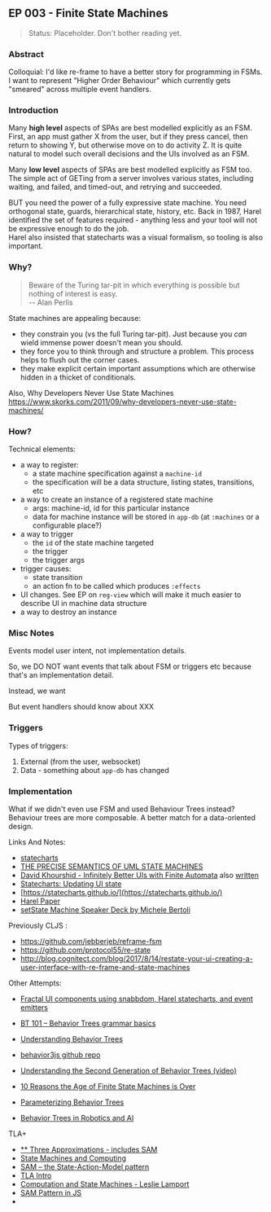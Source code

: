 ## EP 003 - Finite State Machines

> Status: Placeholder. Don't bother reading yet. 

### Abstract 

Colloquial: I'd like re-frame to have a better story for programming in FSMs. I want to 
represent "Higher Order Behaviour" which currently gets "smeared" across 
multiple event handlers.

### Introduction

Many **high level** aspects of SPAs are best modelled explicitly as an FSM. 
First, an app must gather X from the user, but if they press cancel, then return to
showing Y, but otherwise move on to do activity Z. It is quite natural to model such overall
decisions and the UIs involved as an FSM. 

Many **low level** aspects of SPAs are best modelled explicitly as FSM too.
The simple act of GETing from a server involves various
states, including waiting, and failed, and timed-out, and retrying and succeeded.

BUT you need the power of a fully expressive state machine.
You need orthogonal state, guards, hierarchical state, history, etc. 
Back in 1987, Harel identified the set of features required - anything less
and your tool will not be expressive enough to do the job.  
Harel also insisted that statecharts was a visual 
formalism, so tooling is also important.

### Why?

> Beware of the Turing tar-pit in which everything is possible but nothing of interest is easy. <br>
>  -- Alan Perlis 

State machines are appealing because:
  - they constrain you  (vs the full Turing tar-pit). Just because you *can* wield 
    immense power doesn't mean you should.
  - they force you to think through and structure a problem. This process helps to flush out the corner cases.
  - they make explicit certain important assumptions which are otherwise hidden in a thicket of conditionals.  


Also, Why Developers Never Use State Machines
https://www.skorks.com/2011/09/why-developers-never-use-state-machines/

### How?

Technical elements:
  - a way to register:
    - a state machine specification against a `machine-id` 
    - the specification will be a data structure, listing states, transitions, etc
  - a way to create an instance of a registered state machine 
     - args: machine-id, id for this particular instance
     - data for machine instance will be stored in `app-db` (at `:machines` or a configurable place?) 
  - a way to trigger
      - the `id` of the state machine targeted
      - the trigger 
      - the trigger args
  - trigger causes:
      - state transition 
      - an action fn to be called which produces `:effects` 
  - UI changes. See EP on `reg-view` which will make it much easier to describe UI in machine data structure  
  - a way to destroy an instance

### Misc Notes

Events model user intent, not implementation details. 

So, we DO NOT want events that talk about FSM or triggers etc because that's an implementation detail. 

 Instead, we want 
 

But event handlers should know about XXX


### Triggers


Types of triggers:  
  1. External (from the user, websocket)
  2. Data - something about `app-db` has changed

### Implementation 

What if we didn't even use FSM and used Behaviour Trees instead?  
Behaviour trees are more composable. A better match for a data-oriented design.  

 
Links And Notes:

  - [statecharts](https://statecharts.github.io/)
  - [THE PRECISE SEMANTICS OF UML STATE MACHINES](https://www.omg.org/spec/PSSM/1.0/Beta1/PDF)
  - [David Khourshid - Infinitely Better UIs with Finite Automata](https://www.youtube.com/watch?v=VU1NKX6Qkxc) also [written](https://css-tricks.com/robust-react-user-interfaces-with-finite-state-machines/)
  - [Statecharts: Updating UI state](https://medium.com/@lmatteis/statecharts-updating-ui-state-767052b6b129)
  - [https://statecharts.github.io/](https://statecharts.github.io/)
  - [Harel Paper](http://www.inf.ed.ac.uk/teaching/courses/seoc/2005_2006/resources/statecharts.pdf)
  - [setState Machine Speaker Deck by Michele Bertoli](https://speakerdeck.com/michelebertoli/setstate-machine)
  
  
  
Previously CLJS :
  - https://github.com/jebberjeb/reframe-fsm
  - https://github.com/protocol55/re-state
  - http://blog.cognitect.com/blog/2017/8/14/restate-your-ui-creating-a-user-interface-with-re-frame-and-state-machines
  

Other Attempts:
   - [Fractal UI components using snabbdom, Harel statecharts, and event emitters](https://github.com/jayrbolton/snabbdom-statechart-components)  

   - [BT 101 – Behavior Trees grammar basics](http://www.craft.ai/blog/bt-101-behavior-trees-grammar-basics/)
   - [Understanding Behavior Trees](http://aigamedev.com/open/article/bt-overview/)
   - [behavior3js github repo](https://github.com/behavior3/behavior3js)
   - [Understanding the Second Generation of Behavior Trees (video)](https://www.youtube.com/watch?v=n4aREFb3SsU)
   - [10 Reasons the Age of Finite State Machines is Over](http://aigamedev.com/open/article/fsm-age-is-over/)
   - [Parameterizing Behavior Trees](https://people.cs.umass.edu/~fmgarcia/Papers/Parameterizing%20Behavior%20Trees.pdf)
   - [Behavior Trees in Robotics and AI](https://arxiv.org/pdf/1709.00084.pdf)

TLA+
   - [** Three Approximations - includes SAM](https://dzone.com/articles/the-three-approximations-you-should-never-use-when)
   - [State Machines and Computing](https://www.ebpml.org/blog2/index.php/2015/01/16/state-machines-and-computing)
   - [SAM – the State-Action-Model pattern](https://www.ebpml.org/blog15/2015/06/sam-the-state-action-model-pattern/)
   - [TLA Intro](https://lamport.azurewebsites.net/tla/tla-intro.html)
   - [Computation and State Machines - Leslie Lamport](https://www.microsoft.com/en-us/research/publication/computation-state-machines/)
   - [SAM Pattern in JS](http://sam.js.org/)
   - 
   
   
